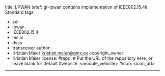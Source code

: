title: LPWAN
brief: gr-lpwan contains implementation of IEEE802.15.4k Standard
tags:
  - sdr
  - lpwan
  - IEEE802.15.4
  - lecim
  - dsss
  - transceiver
author:
  - Kristian Maier <kristian.maier@gmx.de>
copyright_owner:
  - Kristian Maier
license:
#repo: # Put the URL of the repository here, or leave blank for default
#website: <module_website>
#icon: <icon_url>
---
